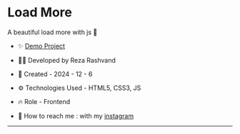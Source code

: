 # Load More

A beautiful load more with js 📰

- ✨ [Demo Project](https://reza-developer01.github.io/jobpilot/)

- 👨‍💻 Developed by Reza Rashvand

- 📅 Created - 2024 - 12 - 6

- ⚙️ Technologies Used - HTML5, CSS3, JS

- 🔥 Role - Frontend

- 🤝 How to reach me : with my [instagram](https://www.instagram.com/amirreza_rashvand_developer)
****
